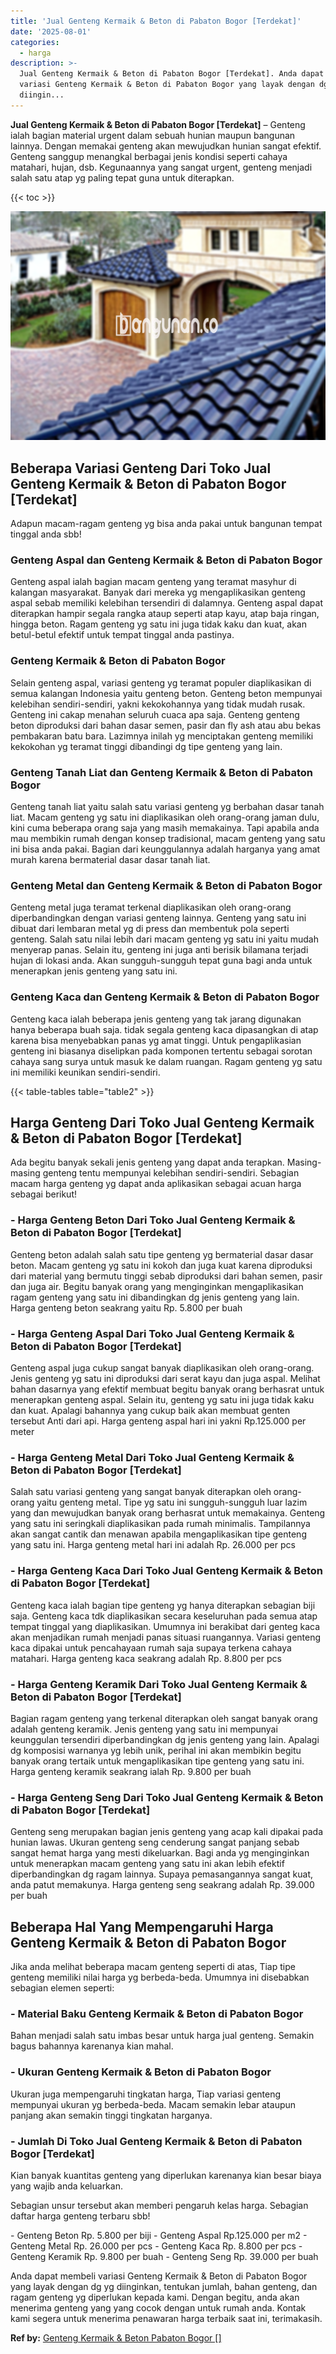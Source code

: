 ```yaml
---
title: 'Jual Genteng Kermaik & Beton di Pabaton Bogor [Terdekat]'
date: '2025-08-01'
categories:
  - harga
description: >-
  Jual Genteng Kermaik & Beton di Pabaton Bogor [Terdekat]. Anda dapat membeli
  variasi Genteng Kermaik & Beton di Pabaton Bogor yang layak dengan dg yg
  diingin...
---
```


**Jual Genteng Kermaik & Beton di Pabaton Bogor \[Terdekat\]** – Genteng ialah bagian material urgent dalam sebuah hunian maupun bangunan lainnya. Dengan memakai genteng akan mewujudkan hunian sangat efektif. Genteng sanggup menangkal berbagai jenis kondisi seperti cahaya matahari, hujan, dsb. Kegunaannya yang sangat urgent, genteng menjadi salah satu atap yg paling tepat guna untuk diterapkan.

{{< toc >}}

![Jual Genteng Kermaik & Beton di Pabaton Bogor [Terdekat]](/images/genteng-minimalis-murah21.png)

## Beberapa Variasi Genteng Dari Toko Jual Genteng Kermaik & Beton di Pabaton Bogor \[Terdekat\]

Adapun macam-ragam genteng yg bisa anda pakai untuk bangunan tempat tinggal anda sbb!

### Genteng Aspal dan Genteng Kermaik & Beton di Pabaton Bogor

Genteng aspal ialah bagian macam genteng yang teramat masyhur di kalangan masyarakat. Banyak dari mereka yg mengaplikasikan genteng aspal sebab memiliki kelebihan tersendiri di dalamnya. Genteng aspal dapat diterapkan hampir segala rangka ataup seperti atap kayu, atap baja ringan, hingga beton. Ragam genteng yg satu ini juga tidak kaku dan kuat, akan betul-betul efektif untuk tempat tinggal anda pastinya.

### Genteng Kermaik & Beton di Pabaton Bogor

Selain genteng aspal, variasi genteng yg teramat populer diaplikasikan di semua kalangan Indonesia yaitu genteng beton. Genteng beton mempunyai kelebihan sendiri-sendiri, yakni kekokohannya yang tidak mudah rusak. Genteng ini cakap menahan seluruh cuaca apa saja. Genteng genteng beton diproduksi dari bahan dasar semen, pasir dan fly ash atau abu bekas pembakaran batu bara. Lazimnya inilah yg menciptakan genteng memiliki kekokohan yg teramat tinggi dibandingi dg tipe genteng yang lain.

### Genteng Tanah Liat dan Genteng Kermaik & Beton di Pabaton Bogor

Genteng tanah liat yaitu salah satu variasi genteng yg berbahan dasar tanah liat. Macam genteng yg satu ini diaplikasikan oleh orang-orang jaman dulu, kini cuma beberapa orang saja yang masih memakainya. Tapi apabila anda mau membikin rumah dengan konsep tradisional, macam genteng yang satu ini bisa anda pakai. Bagian dari keunggulannya adalah harganya yang amat murah karena bermaterial dasar dasar tanah liat.

### Genteng Metal dan Genteng Kermaik & Beton di Pabaton Bogor

Genteng metal juga teramat terkenal diaplikasikan oleh orang-orang diperbandingkan dengan variasi genteng lainnya. Genteng yang satu ini dibuat dari lembaran metal yg di press dan membentuk pola seperti genteng. Salah satu nilai lebih dari macam genteng yg satu ini yaitu mudah menyerap panas. Selain itu, genteng ini juga anti berisik bilamana terjadi hujan di lokasi anda. Akan sungguh-sungguh tepat guna bagi anda untuk menerapkan jenis genteng yang satu ini.

### Genteng Kaca dan Genteng Kermaik & Beton di Pabaton Bogor

Genteng kaca ialah beberapa jenis genteng yang tak jarang digunakan hanya beberapa buah saja. tidak segala genteng kaca dipasangkan di atap karena bisa menyebabkan panas yg amat tinggi. Untuk pengaplikasian genteng ini biasanya diselipkan pada komponen tertentu sebagai sorotan cahaya sang surya untuk masuk ke dalam ruangan. Ragam genteng yg satu ini memiliki keunikan sendiri-sendiri.

{{< table-tables table="table2" >}}

## Harga Genteng Dari Toko Jual Genteng Kermaik & Beton di Pabaton Bogor \[Terdekat\]

Ada begitu banyak sekali jenis genteng yang dapat anda terapkan. Masing-masing genteng tentu mempunyai kelebihan sendiri-sendiri. Sebagian macam harga genteng yg dapat anda aplikasikan sebagai acuan harga sebagai berikut!

### \- Harga Genteng Beton Dari Toko Jual Genteng Kermaik & Beton di Pabaton Bogor \[Terdekat\]

Genteng beton adalah salah satu tipe genteng yg bermaterial dasar dasar beton. Macam genteng yg satu ini kokoh dan juga kuat karena diproduksi dari material yang bermutu tinggi sebab diproduksi dari bahan semen, pasir dan juga air. Begitu banyak orang yang menginginkan mengaplikasikan ragam genteng yang satu ini dibandingkan dg jenis genteng yang lain. Harga genteng beton seakrang yaitu Rp. 5.800 per buah

### \- Harga Genteng Aspal Dari Toko Jual Genteng Kermaik & Beton di Pabaton Bogor \[Terdekat\]

Genteng aspal juga cukup sangat banyak diaplikasikan oleh orang-orang. Jenis genteng yg satu ini diproduksi dari serat kayu dan juga aspal. Melihat bahan dasarnya yang efektif membuat begitu banyak orang berhasrat untuk menerapkan genteng aspal. Selain itu, genteng yg satu ini juga tidak kaku dan kuat. Apalagi bahannya yang cukup baik akan membuat genten tersebut Anti dari api. Harga genteng aspal hari ini yakni Rp.125.000 per meter

### \- Harga Genteng Metal Dari Toko Jual Genteng Kermaik & Beton di Pabaton Bogor \[Terdekat\]

Salah satu variasi genteng yang sangat banyak diterapkan oleh orang-orang yaitu genteng metal. Tipe yg satu ini sungguh-sungguh luar lazim yang dan mewujudkan banyak orang berhasrat untuk memakainya. Genteng yang satu ini seringkali diaplikasikan pada rumah minimalis. Tampilannya akan sangat cantik dan menawan apabila mengaplikasikan tipe genteng yang satu ini. Harga genteng metal hari ini adalah Rp. 26.000 per pcs

### \- Harga Genteng Kaca Dari Toko Jual Genteng Kermaik & Beton di Pabaton Bogor \[Terdekat\]

Genteng kaca ialah bagian tipe genteng yg hanya diterapkan sebagian biji saja. Genteng kaca tdk diaplikasikan secara keseluruhan pada semua atap tempat tinggal yang diaplikasikan. Umumnya ini berakibat dari genteg kaca akan menjadikan rumah menjadi panas situasi ruangannya. Variasi genteng kaca dipakai untuk pencahayaan rumah saja supaya terkena cahaya matahari. Harga genteng kaca seakrang adalah Rp. 8.800 per pcs

### \- Harga Genteng Keramik Dari Toko Jual Genteng Kermaik & Beton di Pabaton Bogor \[Terdekat\]

Bagian ragam genteng yang terkenal diterapkan oleh sangat banyak orang adalah genteng keramik. Jenis genteng yang satu ini mempunyai keunggulan tersendiri diperbandingkan dg jenis genteng yang lain. Apalagi dg komposisi warnanya yg lebih unik, perihal ini akan membikin begitu banyak orang tertaik untuk mengaplikasikan tipe genteng yang satu ini. Harga genteng keramik seakrang ialah Rp. 9.800 per buah

### \- Harga Genteng Seng Dari Toko Jual Genteng Kermaik & Beton di Pabaton Bogor \[Terdekat\]

Genteng seng merupakan bagian jenis genteng yang acap kali dipakai pada hunian lawas. Ukuran genteng seng cenderung sangat panjang sebab sangat hemat harga yang mesti dikeluarkan. Bagi anda yg menginginkan untuk menerapkan macam genteng yang satu ini akan lebih efektif diperbandingkan dg ragam lainnya. Supaya pemasangannya sangat kuat, anda patut memakunya. Harga genteng seng seakrang adalah Rp. 39.000 per buah

## Beberapa Hal Yang Mempengaruhi Harga Genteng Kermaik & Beton di Pabaton Bogor

Jika anda melihat beberapa macam genteng seperti di atas, Tiap tipe genteng memiliki nilai harga yg berbeda-beda. Umumnya ini disebabkan sebagian elemen seperti:

### \- Material Baku Genteng Kermaik & Beton di Pabaton Bogor

Bahan menjadi salah satu imbas besar untuk harga jual genteng. Semakin bagus bahannya karenanya kian mahal.

### \- Ukuran Genteng Kermaik & Beton di Pabaton Bogor

Ukuran juga mempengaruhi tingkatan harga, Tiap variasi genteng mempunyai ukuran yg berbeda-beda. Macam semakin lebar ataupun panjang akan semakin tinggi tingkatan harganya.

### \- Jumlah Di Toko Jual Genteng Kermaik & Beton di Pabaton Bogor \[Terdekat\]

Kian banyak kuantitas genteng yang diperlukan karenanya kian besar biaya yang wajib anda keluarkan.

Sebagian unsur tersebut akan memberi pengaruh kelas harga. Sebagian daftar harga genteng terbaru sbb!

\- Genteng Beton Rp. 5.800 per biji - Genteng Aspal Rp.125.000 per m2 - Genteng Metal Rp. 26.000 per pcs - Genteng Kaca Rp. 8.800 per pcs - Genteng Keramik Rp. 9.800 per buah - Genteng Seng Rp. 39.000 per buah

Anda dapat membeli variasi Genteng Kermaik & Beton di Pabaton Bogor yang layak dengan dg yg diinginkan, tentukan jumlah, bahan genteng, dan ragam genteng yg diperlukan kepada kami. Dengan begitu, anda akan menerima genteng yang yang cocok dengan untuk rumah anda. Kontak kami segera untuk menerima penawaran harga terbaik saat ini, terimakasih.

**Ref by:**  [Genteng Kermaik & Beton  Pabaton Bogor []](https://id.wikipedia.org/wiki/Genteng)
